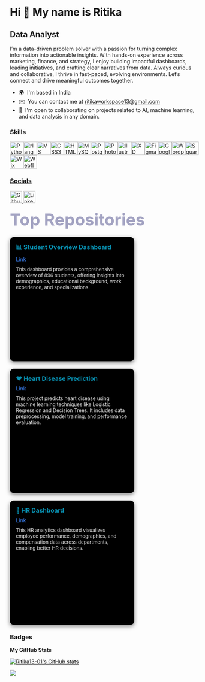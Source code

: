 Hi 👋 My name is Ritika
=======================

Data Analyst
------------

I’m a data-driven problem solver with a passion for turning complex information into actionable insights. With hands-on experience across marketing, finance, and strategy, I enjoy building impactful dashboards, leading initiatives, and crafting clear narratives from data. Always curious and collaborative, I thrive in fast-paced, evolving environments. Let’s connect and drive meaningful outcomes together.

* 🌍  I'm based in India
* ✉️  You can contact me at [ritikaworkspace13@gmail.com](mailto:ritikaworkspace13@gmail.com)
* 🤝  I'm open to collaborating on projects related to AI, machine learning, and data analysis in any domain.

### Skills


<p align="left">
<a href="https://www.python.org/" target="_blank" rel="noreferrer"><img src="https://raw.githubusercontent.com/danielcranney/readme-generator/main/public/icons/skills/python-colored.svg" width="36" height="36" alt="Python" title="Python"/></a><a href="https://www.r-project.org/" target="_blank" rel="noreferrer"><img src="https://raw.githubusercontent.com/danielcranney/readme-generator/main/public/icons/skills/rlang-colored.svg" width="36" height="36" alt="rlang" title="rlang"/></a><a href="https://code.visualstudio.com/" target="_blank" rel="noreferrer"><img src="https://raw.githubusercontent.com/danielcranney/readme-generator/main/public/icons/skills/visualstudiocode-colored.svg" width="36" height="36" alt="VS Code" title="VS Code"/></a><a href="https://www.w3.org/TR/CSS/#css" target="_blank" rel="noreferrer"><img src="https://raw.githubusercontent.com/danielcranney/readme-generator/main/public/icons/skills/css3-colored.svg" width="36" height="36" alt="CSS3" title="CSS3"/></a><a href="https://developer.mozilla.org/en-US/docs/Glossary/HTML5" target="_blank" rel="noreferrer"><img src="https://raw.githubusercontent.com/danielcranney/readme-generator/main/public/icons/skills/html5-colored.svg" width="36" height="36" alt="HTML5" title="HTML5"/></a><a href="https://www.mysql.com/" target="_blank" rel="noreferrer"><img src="https://raw.githubusercontent.com/danielcranney/readme-generator/main/public/icons/skills/mysql-colored.svg" width="36" height="36" alt="MySQL" title="MySQL"/></a><a href="https://www.postgresql.org/" target="_blank" rel="noreferrer"><img src="https://raw.githubusercontent.com/danielcranney/readme-generator/main/public/icons/skills/postgresql-colored.svg" width="36" height="36" alt="PostgreSQL" title="PostgreSQL"/></a><a href="https://www.adobe.com/uk/products/photoshop.html" target="_blank" rel="noreferrer"><img src="https://raw.githubusercontent.com/danielcranney/readme-generator/main/public/icons/skills/photoshop-colored.svg" width="36" height="36" alt="Photoshop" title="Photoshop"/></a><a href="https://www.adobe.com/uk/products/illustrator.html" target="_blank" rel="noreferrer"><img src="https://raw.githubusercontent.com/danielcranney/readme-generator/main/public/icons/skills/illustrator-colored.svg" width="36" height="36" alt="Illustrator" title="Illustrator"/></a><a href="https://www.adobe.com/uk/products/xd.html" target="_blank" rel="noreferrer"><img src="https://raw.githubusercontent.com/danielcranney/readme-generator/main/public/icons/skills/xd-colored.svg" width="36" height="36" alt="XD" title="XD"/></a><a href="https://www.figma.com/" target="_blank" rel="noreferrer"><img src="https://raw.githubusercontent.com/danielcranney/readme-generator/main/public/icons/skills/figma-colored.svg" width="36" height="36" alt="Figma" title="Figma"/></a><a href="https://cloud.google.com/" target="_blank" rel="noreferrer"><img src="https://raw.githubusercontent.com/danielcranney/readme-generator/main/public/icons/skills/googlecloud-colored.svg" width="36" height="36" alt="Google Cloud" title="Google Cloud"/></a><a href="https://wordpress.com" target="_blank" rel="noreferrer"><img src="https://raw.githubusercontent.com/danielcranney/readme-generator/main/public/icons/skills/wordpress-colored.svg" width="36" height="36" alt="Wordpress" title="Wordpress"/></a><a href="https://squarespace.com" target="_blank" rel="noreferrer"><img src="https://raw.githubusercontent.com/danielcranney/readme-generator/main/public/icons/skills/squarespace-colored.svg" width="36" height="36" alt="Squarespace" title="Squarespace"/></a><a href="https://wix.com" target="_blank" rel="noreferrer"><img src="https://raw.githubusercontent.com/danielcranney/readme-generator/main/public/icons/skills/wix-colored.svg" width="36" height="36" alt="Wix" title="Wix"/></a><a href="https://webflow.com/" target="_blank" rel="noreferrer"><img src="https://raw.githubusercontent.com/danielcranney/readme-generator/main/public/icons/skills/webflow-colored.svg" width="36" height="36" alt="Webflow" title="Webflow"/></a><a href="https://aws.amazon.com" target="_blank" rel="noreferrer">
</p>


### Socials

<p align="left"> <a href="https://www.github.com/Ritika13-01" target="_blank" rel="noreferrer"> <picture> <source media="(prefers-color-scheme: dark)" srcset="https://raw.githubusercontent.com/danielcranney/readme-generator/main/public/icons/socials/github-dark.svg" /> <source media="(prefers-color-scheme: light)" srcset="https://raw.githubusercontent.com/danielcranney/readme-generator/main/public/icons/socials/github.svg" /> <img src="https://raw.githubusercontent.com/danielcranney/readme-generator/main/public/icons/socials/github.svg" width="32" height="32" alt="Github" title="Github" /> </picture> </a> <a href="https://www.linkedin.com/in/ritika-6162b1212/" target="_blank" rel="noreferrer"> <picture> <source media="(prefers-color-scheme: dark)" srcset="https://raw.githubusercontent.com/danielcranney/readme-generator/main/public/icons/socials/linkedin-dark.svg" /> <source media="(prefers-color-scheme: light)" srcset="https://raw.githubusercontent.com/danielcranney/readme-generator/main/public/icons/socials/linkedin.svg" /> <img src="https://raw.githubusercontent.com/danielcranney/readme-generator/main/public/icons/socials/linkedin.svg" width="32" height="32" alt="LinkedIn" title="LinkedIn" /> </picture> </a></p>

<b style="color:#a3a3c2; font-size: 44px;">Top Repositories</b>
<div style="display: flex; flex-wrap: wrap; gap: 20px; margin-top: 20px;">

  <!-- Student Overview Dashboard -->
  <div style="background-color: #000000; color: white; border-radius: 10px; padding: 16px; width: 300px; height: 300px; box-shadow: 0 4px 12px rgba(0, 0, 0, 0.5); display: flex; flex-direction: column; justify-content: space-between;">
    <div>
      <h3 style="margin: 0 0 8px; color: #0891b2;">📊 Student Overview Dashboard</h3>
      <a href="https://github.com/Ritika13-01/Student-Overview-Dashboard" style="color: #3b82f6; text-decoration: none; font-size: 14px;">Link</a>
      <p style="margin-top: 10px; font-size: 13px; color: #e5e5e5;">
        This dashboard provides a comprehensive overview of 896 students, offering insights into demographics, educational background, work experience, and specializations.
      </p>
    </div>
  </div>

  <!-- Heart Disease Prediction -->
  <div style="background-color: #000000; color: white; border-radius: 10px; padding: 16px; width: 300px; height: 300px; box-shadow: 0 4px 12px rgba(0, 0, 0, 0.5); display: flex; flex-direction: column; justify-content: space-between;">
    <div>
      <h3 style="margin: 0 0 8px; color: #0891b2;">❤️ Heart Disease Prediction</h3>
      <a href="https://github.com/Ritika13-01/Heart-Disease-Prediction-Using-Python" style="color: #3b82f6; text-decoration: none; font-size: 14px;">Link</a>
      <p style="margin-top: 10px; font-size: 13px; color: #e5e5e5;">
        This project predicts heart disease using machine learning techniques like Logistic Regression and Decision Trees. It includes data preprocessing, model training, and performance evaluation.
      </p>
    </div>
  </div>

  <!-- HR Dashboard -->
  <div style="background-color: #000000; color: white; border-radius: 10px; padding: 16px; width: 300px; height: 300px; box-shadow: 0 4px 12px rgba(0, 0, 0, 0.5); display: flex; flex-direction: column; justify-content: space-between;">
    <div>
      <h3 style="margin: 0 0 8px; color: #0891b2;">👥 HR Dashboard</h3>
      <a href="https://github.com/Ritika13-01/HR-Dashboard" style="color: #3b82f6; text-decoration: none; font-size: 14px;">Link</a>
      <p style="margin-top: 10px; font-size: 13px; color: #e5e5e5;">
        This HR analytics dashboard visualizes employee performance, demographics, and compensation data across departments, enabling better HR decisions.
      </p>
    </div>
  </div>

</div>

### Badges

<b>My GitHub Stats</b>

<a href="http://www.github.com/Ritika13-01"><img src="https://github-readme-stats.vercel.app/api?username=Ritika13-01&show_icons=true&hide=prs,issues,contribs&title_color=0891b2&text_color=ffffff&icon_color=0891b2&bg_color=1c1917&hide_border=true&show_icons=true" alt="Ritika13-01's GitHub stats" /></a>

<a href="http://www.github.com/Ritika13-01"><img src="https://github-readme-streak-stats.herokuapp.com/?user=Ritika13-01&stroke=ffffff&background=1c1917&ring=0891b2&fire=0891b2&currStreakNum=ffffff&currStreakLabel=0891b2&sideNums=ffffff&sideLabels=ffffff&dates=ffffff&hide_border=true" /></a>





